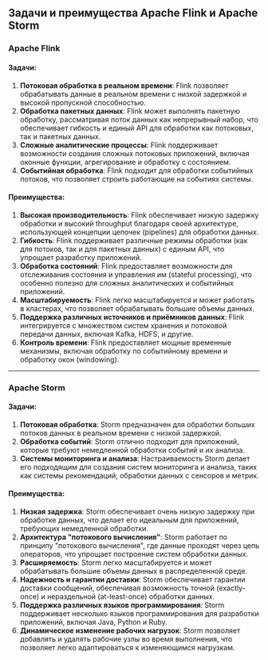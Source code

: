 ## Задачи и преимущества Apache Flink и Apache Storm

### Apache Flink

#### Задачи:
1. **Потоковая обработка в реальном времени**: Flink позволяет обрабатывать данные в реальном времени с низкой задержкой и высокой пропускной способностью.
2. **Обработка пакетных данных**: Flink может выполнять пакетную обработку, рассматривая поток данных как непрерывный набор, что обеспечивает гибкость и единый API для обработки как потоковых, так и пакетных данных.
3. **Сложные аналитические процессы**: Flink поддерживает возможности создания сложных потоковых приложений, включая оконные функции, агрегирование и обработку с состоянием.
4. **Событийная обработка**: Flink подходит для обработки событийных потоков, что позволяет строить работающие на событиях системы.

#### Преимущества:
1. **Высокая производительность**: Flink обеспечивает низкую задержку обработки и высокий throughput благодаря своей архитектуре, использующей концепции цепочек (pipelines) для обработки данных.
2. **Гибкость**: Flink поддерживает различные режимы обработки (как для потоков, так и для пакетных данных) с единым API, что упрощает разработку приложений.
3. **Обработка состояний**: Flink предоставляет возможности для отслеживания состояния и управления им (stateful processing), что особенно полезно для сложных аналитических и событийных приложений.
4. **Масштабируемость**: Flink легко масштабируется и может работать в кластерах, что позволяет обрабатывать большие объемы данных.
5. **Поддержка различных источников и приёмников данных**: Flink интегрируется с множеством систем хранения и потоковой передачи данных, включая Kafka, HDFS, и другие.
6. **Контроль времени**: Flink предоставляет мощные временные механизмы, включая обработку по событийному времени и обработку окон (windowing).

---

### Apache Storm

#### Задачи:
1. **Потоковая обработка**: Storm предназначен для обработки больших потоков данных в реальном времени с низкой задержкой.
2. **Обработка событий**: Storm отлично подходит для приложений, которые требуют немедленной обработки событий и их анализа.
3. **Системы мониторинга и анализа**: Настраиваемость Storm делает его подходящим для создания систем мониторинга и анализа, таких как системы рекомендаций, обработки данных с сенсоров и метрик.

#### Преимущества:
1. **Низкая задержка**: Storm обеспечивает очень низкую задержку при обработке данных, что делает его идеальным для приложений, требующих немедленной обработки.
2. **Архитектура "потокового вычисления"**: Storm работает по принципу "потокового вычисления", где данные проходят через цепь операторов, что упрощает построение систем обработки данных.
3. **Расширяемость**: Storm легко масштабируется и может обрабатывать большие объемы данных в распределенной среде.
4. **Надежность и гарантии доставки**: Storm обеспечивает гарантии доставки сообщений, обеспечивая возможность точной (exactly-once) и нераздельной (at-least-once) обработки данных.
5. **Поддержка различных языков программирования**: Storm поддерживает несколько языков программирования для разработки приложений, включая Java, Python и Ruby.
6. **Динамическое изменение рабочих нагрузок**: Storm позволяет добавлять и удалять рабочие узлы во время выполнения, что позволяет легко адаптироваться к изменяющимся нагрузкам.